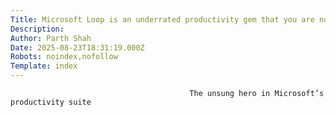 ```yaml
---
Title: Microsoft Loop is an underrated productivity gem that you are not using
Description: 
Author: Parth Shah
Date: 2025-08-23T18:31:19.000Z
Robots: noindex,nofollow
Template: index
---
```


                                            The unsung hero in Microsoft’s productivity suite
                                        